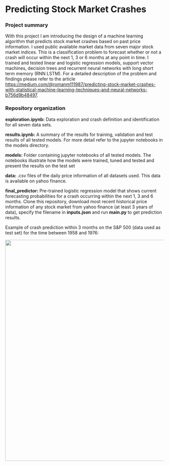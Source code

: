 # Predicting Stock Market Crashes

### Project summary
With this project I am introducing the design of a machine learning algorithm that predicts stock market crashes based on past 
price information. I used public available market data from seven major stock market indices. This is a classification problem to forecast whether or not a crash will occur within the next 1, 3 or 6 months at any point in time. I trained and tested linear and logistic regression models, support vector machines, decision trees and recurrent neural networks with long short term memory (RNN LSTM). For a detailed description of the problem and findings please refer to the article https://medium.com/@romanm111987/predicting-stock-market-crashes-with-statistical-machine-learning-techniques-and-neural-networks-b756d9b48497.


### Repository organization

**exploration.ipynb:** Data exploration and crash definition and identification for all seven data sets.

**results.ipynb:** A summary of the results for training, validation and test results of all tested models. For more detail
refer to the jupyter notebooks in the models directory.

**models:** Folder containing jupyter notebooks of all tested models. The notebooks illustrate how the models were trained,
tuned and tested and present the results on the test set

**data:** .csv files of the daily price information of all datasets used. This data is available on yahoo finance.

**final_predictor:** Pre-trained logistic regression model that shows current forecasting probabilities for a crash occurring
within the next 1, 3 and 6 months. Clone this repository, download most recent historical price information of any stock market from yahoo finance (at least 3 years of data), specify the filename in **inputs.json** and run **main.py** to get prediction results.


Example of crash prediction within 3 months on the S&P 500 (data used as test set) for the time between 1958 and 1976:
<p align="center">
  <img src="https://github.com/roman807/Crashes-in-Financial-Markets/blob/master/example_prediction.png" width="700">
</p>

